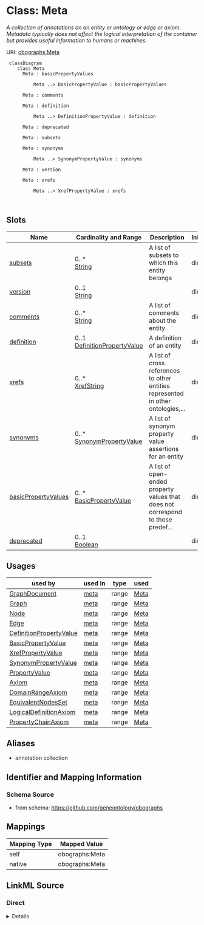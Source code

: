 # Class: Meta
_A collection of annotations on an entity or ontology or edge or axiom. Metadata typically does not affect the logical interpretation of the container but provides useful information to humans or machines._




URI: [obographs:Meta](https://github.com/geneontology/obographs/Meta)



```{mermaid}
 classDiagram
    class Meta
      Meta : basicPropertyValues
        
          Meta ..> BasicPropertyValue : basicPropertyValues
        
      Meta : comments
        
      Meta : definition
        
          Meta ..> DefinitionPropertyValue : definition
        
      Meta : deprecated
        
      Meta : subsets
        
      Meta : synonyms
        
          Meta ..> SynonymPropertyValue : synonyms
        
      Meta : version
        
      Meta : xrefs
        
          Meta ..> XrefPropertyValue : xrefs
        
      
```




<!-- no inheritance hierarchy -->


## Slots

| Name | Cardinality and Range | Description | Inheritance |
| ---  | --- | --- | --- |
| [subsets](subsets.md) | 0..* <br/> [String](String.md) | A list of subsets to which this entity belongs | direct |
| [version](version.md) | 0..1 <br/> [String](String.md) |  | direct |
| [comments](comments.md) | 0..* <br/> [String](String.md) | A list of comments about the entity | direct |
| [definition](definition.md) | 0..1 <br/> [DefinitionPropertyValue](DefinitionPropertyValue.md) | A definition of an entity | direct |
| [xrefs](xrefs.md) | 0..* <br/> [XrefString](XrefString.md) | A list of cross references to other entities represented in other ontologies,... | direct |
| [synonyms](synonyms.md) | 0..* <br/> [SynonymPropertyValue](SynonymPropertyValue.md) | A list of synonym property value assertions for an entity | direct |
| [basicPropertyValues](basicPropertyValues.md) | 0..* <br/> [BasicPropertyValue](BasicPropertyValue.md) | A list of open-ended property values that does not correspond to those predef... | direct |
| [deprecated](deprecated.md) | 0..1 <br/> [Boolean](Boolean.md) |  | direct |





## Usages

| used by | used in | type | used |
| ---  | --- | --- | --- |
| [GraphDocument](GraphDocument.md) | [meta](meta.md) | range | [Meta](Meta.md) |
| [Graph](Graph.md) | [meta](meta.md) | range | [Meta](Meta.md) |
| [Node](Node.md) | [meta](meta.md) | range | [Meta](Meta.md) |
| [Edge](Edge.md) | [meta](meta.md) | range | [Meta](Meta.md) |
| [DefinitionPropertyValue](DefinitionPropertyValue.md) | [meta](meta.md) | range | [Meta](Meta.md) |
| [BasicPropertyValue](BasicPropertyValue.md) | [meta](meta.md) | range | [Meta](Meta.md) |
| [XrefPropertyValue](XrefPropertyValue.md) | [meta](meta.md) | range | [Meta](Meta.md) |
| [SynonymPropertyValue](SynonymPropertyValue.md) | [meta](meta.md) | range | [Meta](Meta.md) |
| [PropertyValue](PropertyValue.md) | [meta](meta.md) | range | [Meta](Meta.md) |
| [Axiom](Axiom.md) | [meta](meta.md) | range | [Meta](Meta.md) |
| [DomainRangeAxiom](DomainRangeAxiom.md) | [meta](meta.md) | range | [Meta](Meta.md) |
| [EquivalentNodesSet](EquivalentNodesSet.md) | [meta](meta.md) | range | [Meta](Meta.md) |
| [LogicalDefinitionAxiom](LogicalDefinitionAxiom.md) | [meta](meta.md) | range | [Meta](Meta.md) |
| [PropertyChainAxiom](PropertyChainAxiom.md) | [meta](meta.md) | range | [Meta](Meta.md) |




## Aliases


* annotation collection



## Identifier and Mapping Information







### Schema Source


* from schema: https://github.com/geneontology/obographs





## Mappings

| Mapping Type | Mapped Value |
| ---  | ---  |
| self | obographs:Meta |
| native | obographs:Meta |





## LinkML Source

<!-- TODO: investigate https://stackoverflow.com/questions/37606292/how-to-create-tabbed-code-blocks-in-mkdocs-or-sphinx -->

### Direct

<details>
```yaml
name: Meta
description: A collection of annotations on an entity or ontology or edge or axiom.
  Metadata typically does not affect the logical interpretation of the container but
  provides useful information to humans or machines.
from_schema: https://github.com/geneontology/obographs
aliases:
- annotation collection
rank: 1000
slots:
- subsets
- version
- comments
- definition
- xrefs
- synonyms
- basicPropertyValues
- deprecated
slot_usage:
  xrefs:
    name: xrefs
    multivalued: true
    domain_of:
    - Meta
    - PropertyValue
    range: XrefPropertyValue

```
</details>

### Induced

<details>
```yaml
name: Meta
description: A collection of annotations on an entity or ontology or edge or axiom.
  Metadata typically does not affect the logical interpretation of the container but
  provides useful information to humans or machines.
from_schema: https://github.com/geneontology/obographs
aliases:
- annotation collection
rank: 1000
slot_usage:
  xrefs:
    name: xrefs
    multivalued: true
    domain_of:
    - Meta
    - PropertyValue
    range: XrefPropertyValue
attributes:
  subsets:
    name: subsets
    description: A list of subsets to which this entity belongs
    from_schema: https://github.com/geneontology/obographs
    rank: 1000
    slot_uri: oio:inSubset
    multivalued: true
    alias: subsets
    owner: Meta
    domain_of:
    - Meta
    range: string
  version:
    name: version
    from_schema: https://github.com/geneontology/obographs
    rank: 1000
    slot_uri: owl:versionInfo
    alias: version
    owner: Meta
    domain_of:
    - Meta
    range: string
  comments:
    name: comments
    description: A list of comments about the entity
    comments:
    - for historic reasons obo format only supports a single comment per entity. This
      limitation is not carried over here, but users should be aware that multiple
      comments will not be supported in converting back to obo format.
    from_schema: https://github.com/geneontology/obographs
    rank: 1000
    slot_uri: rdfs:comment
    multivalued: true
    alias: comments
    owner: Meta
    domain_of:
    - Meta
    range: string
  definition:
    name: definition
    description: A definition of an entity
    from_schema: https://github.com/geneontology/obographs
    rank: 1000
    slot_uri: IAO:0000115
    alias: definition
    owner: Meta
    domain_of:
    - Meta
    range: DefinitionPropertyValue
  xrefs:
    name: xrefs
    description: A list of cross references to other entities represented in other
      ontologies, vocabularies, databases, or websites. The semantics of xrefs are
      intentionally weak, and most closely align with rdfs:seeAlso
    from_schema: https://github.com/geneontology/obographs
    rank: 1000
    multivalued: true
    alias: xrefs
    owner: Meta
    domain_of:
    - Meta
    - PropertyValue
    range: XrefPropertyValue
  synonyms:
    name: synonyms
    description: A list of synonym property value assertions for an entity
    from_schema: https://github.com/geneontology/obographs
    rank: 1000
    multivalued: true
    alias: synonyms
    owner: Meta
    domain_of:
    - Meta
    range: SynonymPropertyValue
  basicPropertyValues:
    name: basicPropertyValues
    description: A list of open-ended property values that does not correspond to
      those predefined in this standard, i.e xref, synonyms, definition
    from_schema: https://github.com/geneontology/obographs
    rank: 1000
    multivalued: true
    alias: basicPropertyValues
    owner: Meta
    domain_of:
    - Meta
    range: BasicPropertyValue
  deprecated:
    name: deprecated
    from_schema: https://github.com/geneontology/obographs
    rank: 1000
    slot_uri: owl:deprecated
    alias: deprecated
    owner: Meta
    domain_of:
    - Meta
    range: boolean

```
</details>